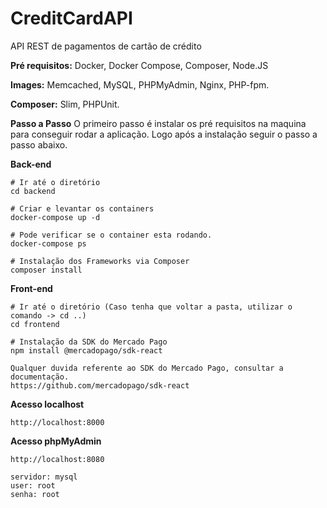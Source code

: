 # CreditCardAPI
API REST de pagamentos de cartão de crédito

**Pré requisitos:** Docker, Docker Compose, Composer, Node.JS

**Images:** Memcached, MySQL, PHPMyAdmin, Nginx, PHP-fpm.

**Composer:** Slim, PHPUnit.

**Passo a Passo**
O primeiro passo é instalar os pré requisitos na maquina para conseguir rodar a aplicação. Logo após a instalação seguir o passo a passo abaixo.

**Back-end**
```
# Ir até o diretório
cd backend

# Criar e levantar os containers
docker-compose up -d

# Pode verificar se o container esta rodando.
docker-compose ps

# Instalação dos Frameworks via Composer
composer install
```

**Front-end**
```
# Ir até o diretório (Caso tenha que voltar a pasta, utilizar o comando -> cd ..)
cd frontend

# Instalação da SDK do Mercado Pago
npm install @mercadopago/sdk-react

Qualquer duvida referente ao SDK do Mercado Pago, consultar a documentação.
https://github.com/mercadopago/sdk-react
```


**Acesso localhost**
```
http://localhost:8000
```

**Acesso phpMyAdmin**
```
http://localhost:8080

servidor: mysql
user: root
senha: root